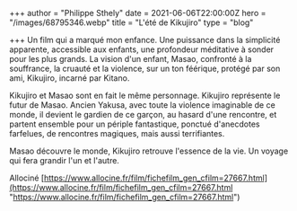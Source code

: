 +++
author = "Philippe Sthely"
date = 2021-06-06T22:00:00Z
hero = "/images/68795346.webp"
title = "L'été de Kikujiro"
type = "blog"

+++
Un film qui a marqué mon enfance. Une puissance dans la simplicité apparente, accessible aux enfants, une profondeur méditative à sonder pour les plus grands. La vision d'un enfant, Masao, confronté à la souffrance, la cruauté et la violence, sur un ton féérique, protégé par son ami, Kikujiro, incarné par Kitano.

Kikujiro et Masao sont en fait le même personnage. Kikujiro représente le futur de Masao. Ancien Yakusa, avec toute la violence imaginable de ce monde, il devient le gardien de ce garçon, au hasard d'une rencontre, et partent ensemble pour un périple fantastique, ponctué d'anecdotes farfelues, de rencontres magiques, mais aussi terrifiantes.

Masao découvre le monde, Kikujiro retrouve l'essence de la vie. Un voyage qui fera grandir l'un et l'autre.

Allociné [https://www.allocine.fr/film/fichefilm_gen_cfilm=27667.html](https://www.allocine.fr/film/fichefilm_gen_cfilm=27667.html "https://www.allocine.fr/film/fichefilm_gen_cfilm=27667.html")